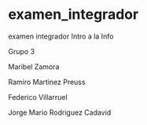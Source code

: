 # examen_integrador
examen integrador Intro a la Info

Grupo 3

Maribel Zamora

Ramiro Martinez Preuss

Federico Villarruel

Jorge Mario Rodriguez Cadavid
